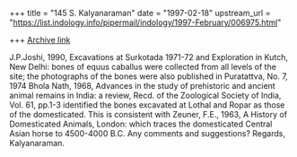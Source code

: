+++
title = "145 S. Kalyanaraman"
date = "1997-02-18"
upstream_url = "https://list.indology.info/pipermail/indology/1997-February/006975.html"

+++
[Archive link](https://list.indology.info/pipermail/indology/1997-February/006975.html)

J.P.Joshi, 1990, Excavations at Surkotada 1971-72 and Exploration in Kutch, New Delhi:
bones of equus caballus were collected from all levels of the site; the photographs of the 
bones were also published in Puratattva, No. 7, 1974
Bhola Nath, 1968, Advances in the study of prehistoric and ancient animal remains in India:
a review, Recd. of the Zoological Society of India, Vol. 61, pp.1-3 identified the bones
excavated at Lothal and Ropar as those of the domesticated.
This is consistent with Zeuner, F.E., 1963, A History of Domesticated Animals, London:
which traces the domesticated Central Asian horse to 4500-4000 B.C.
Any comments and suggestions?
Regards, Kalyanaraman.




